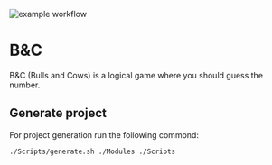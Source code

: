 ![example workflow](https://github.com/DanilaG/B-C/actions/workflows/PushTests.yml/badge.svg)

# B&C
B&C (Bulls and Cows) is a logical game where you should guess the number.

## Generate project

For project generation run the following commond:
```
./Scripts/generate.sh ./Modules ./Scripts
```
